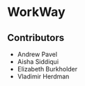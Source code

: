 WorkWay
=====================

## Contributors
- Andrew Pavel
- Aisha Siddiqui
- Elizabeth Burkholder
- Vladimir Herdman

